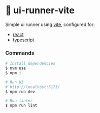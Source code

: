 # :runner: ui-runner-vite

Simple ui runner using [vite](https://vitejs.dev/), configured for:

- [react](https://react.dev/)
- [typescript](https://www.typescriptlang.org/)

### Commands

```sh
# Install dependencies
$ nvm use
$ npm i

# Run UI
# http://localhost:5173/
$ npm run dev

# Run linter
$ npm run lint
```
